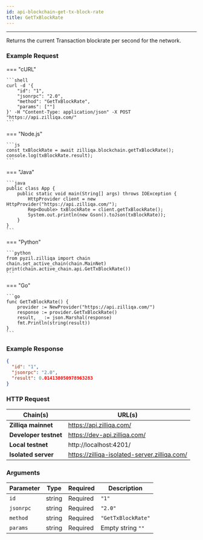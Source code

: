 ```yaml
---
id: api-blockchain-get-tx-block-rate
title: GetTxBlockRate
---
```


---

Returns the current Transaction blockrate per second for the network.

### Example Request

=== "cURL"

    ```shell
    curl -d '{
        "id": "1",
        "jsonrpc": "2.0",
        "method": "GetTxBlockRate",
        "params": [""]
    }' -H "Content-Type: application/json" -X POST "https://api.zilliqa.com/"
    ```

=== "Node.js"

    ```js
    const txBlockRate = await zilliqa.blockchain.getTxBlockRate();
    console.log(txBlockRate.result);
    ```

=== "Java"

    ```java
    public class App {
        public static void main(String[] args) throws IOException {
            HttpProvider client = new HttpProvider("https://api.zilliqa.com/");
            Rep<Double> txBlockRate = client.getTxBlockRate();
            System.out.println(new Gson().toJson(txBlockRate));
        }
    }
    ```

=== "Python"

    ```python
    from pyzil.zilliqa import chain
    chain.set_active_chain(chain.MainNet)
    print(chain.active_chain.api.GetTxBlockRate())
    ```

=== "Go"

    ```go
    func GetTxBlockRate() {
    	provider := NewProvider("https://api.zilliqa.com/")
    	response := provider.GetTxBlockRate()
    	result, _ := json.Marshal(response)
    	fmt.Println(string(result))
    }
    ```

### Example Response

```json
{
  "id": "1",
  "jsonrpc": "2.0",
  "result": 0.014138050978963283
}
```

### HTTP Request

| Chain(s)              | URL(s)                                       |
| --------------------- | -------------------------------------------- |
| **Zilliqa mainnet**   | https://api.zilliqa.com/                     |
| **Developer testnet** | https://dev-api.zilliqa.com/                 |
| **Local testnet**     | http://localhost:4201/                       |
| **Isolated server**   | https://zilliqa-isolated-server.zilliqa.com/ |

### Arguments

| Parameter | Type   | Required | Description        |
| --------- | ------ | -------- | ------------------ |
| `id`      | string | Required | `"1"`              |
| `jsonrpc` | string | Required | `"2.0"`            |
| `method`  | string | Required | `"GetTxBlockRate"` |
| `params`  | string | Required | Empty string `""`  |
